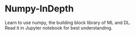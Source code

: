 # Numpy-InDepth
Learn to use numpy, the building block library of ML and DL.<br/>
Read it in Jupyter notebook for best understanding.

